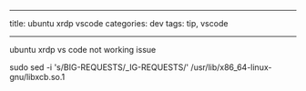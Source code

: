 
---
title: ubuntu xrdp vscode
categories: dev
tags: tip, vscode

---

ubuntu xrdp vs code not working issue

sudo sed -i 's/BIG-REQUESTS/_IG-REQUESTS/' /usr/lib/x86_64-linux-gnu/libxcb.so.1

